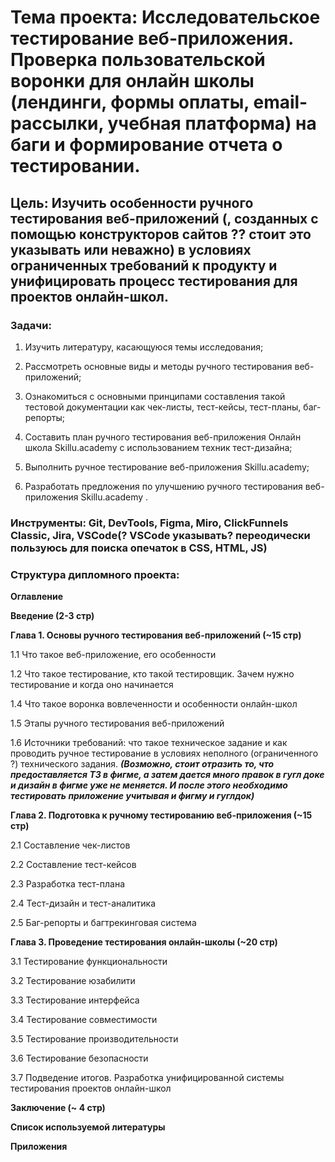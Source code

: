 # **Тема проекта: Исследовательское тестирование веб-приложения. Проверка пользовательской воронки для онлайн школы (лендинги, формы оплаты, email-рассылки, учебная платформа) на баги и формирование отчета о тестировании.**

## Цель: Изучить особенности ручного тестирования веб-приложений **(, созданных с помощью конструкторов сайтов ?? стоит это указывать или неважно)** в условиях ограниченных требований к продукту и унифицировать процесс тестирования для проектов онлайн-школ. 

### **Задачи**:   

1. Изучить литературу, касающуюся темы исследования;    

2. Рассмотреть основные виды и методы ручного тестирования веб-приложений; 

3. Ознакомиться с основными принципами составления такой тестовой документации как чек-листы, тест-кейсы, тест-планы, баг-репорты; 

4. Составить план ручного тестирования веб-приложения Онлайн школа Skillu.academy с использованием техник тест-дизайна;   

5. Выполнить ручное тестирование веб-приложения Skillu.academy;  

6. Разработать предложения по улучшению ручного тестирования веб-приложения Skillu.academy .

### **Инструменты:** Git, DevTools, Figma, Miro, ClickFunnels Classic, Jira, VSCode(? VSCode указывать? переодически пользуюсь для поиска опечаток в CSS, HTML, JS)



### **Структура дипломного проекта**:   

**Оглавление**  

**Введение (2-3 стр)** 

**Глава 1. Основы ручного тестирования веб-приложений (~15 стр)**  

1.1 Что такое веб-приложение, его особенности  

1.2 Что такое тестирование, кто такой тестировщик. Зачем нужно тестирование и когда оно начинается

1.4 Что такое воронка вовлеченности и особенности онлайн-школ

1.5 Этапы ручного тестирования веб-приложений  

1.6 Источники требований: что такое техническое задание и как проводить ручное тестирование в условиях неполного (ограниченного ?) технического задания. _**(Возможно, стоит отразить то, что предоставляется ТЗ в фигме, а затем дается много правок в гугл доке и дизайн в фигме уже не меняется. И после этого необходимо тестировать приложение учитывая и фигму и гуглдок)**_  

**Глава 2. Подготовка к ручному тестированию веб-приложения (~15 стр)**  

2.1 Составление чек-листов  

2.2 Составление тест-кейсов  

2.3 Разработка тест-плана  

2.4 Тест-дизайн и тест-аналитика  

2.5 Баг-репорты и багтрекинговая система  

**Глава 3. Проведение тестирования онлайн-школы (~20 стр)** 

3.1 Тестирование функциональности  

3.2 Тестирование юзабилити   

3.3 Тестирование интерфейса   

3.4 Тестирование совместимости   

3.5 Тестирование производительности   

3.6 Тестирование безопасности  

3.7 Подведение итогов. Разработка унифицированной системы тестирования проектов онлайн-школ  

**Заключение (~ 4 стр)** 

**Список используемой литературы**

**Приложения**

